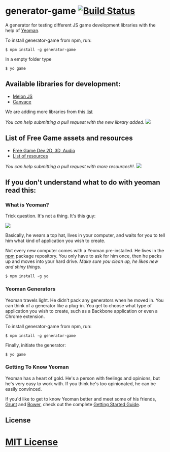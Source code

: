 
# generator-game [![Build Status](https://secure.travis-ci.org/rafinskipg/generator-game.png?branch=master)](https://travis-ci.org/rafinskipg/generator-game)

A generator for testing different JS game development libraries with the help of [Yeoman](http://yeoman.io).

To install generator-game from npm, run:

```
$ npm install -g generator-game
```
In a empty folder type

```
$ yo game
```

## Available libraries for development: 

* [Melon JS](http://melonjs.org/)
* [Canvace](http://canvace.com/)

We are adding more libraries from this [list](https://github.com/bebraw/jswiki/wiki/Game-Engines)

*You can help submitting a pull request with the new library added.*
![](http://www.monchacos.com/experiments/BombTouch/img/nyan1.png)

## List of Free Game assets and resources

* [Free Game Dev 2D, 3D, Audio](http://freegamedev.net/wiki/index.php/Free_3D_and_2D_art_and_audio_resources)
* [List of resources ](http://love2d.org/wiki/Free_Game_Resources)

*You can help submitting a pull request with more resources!!!.*
![](http://www.monchacos.com/experiments/BombTouch/img/nyan1.png)


## If you don't understand what to do with yeoman read this:

### What is Yeoman?

Trick question. It's not a thing. It's this guy:

![](http://i.imgur.com/JHaAlBJ.png)

Basically, he wears a top hat, lives in your computer, and waits for you to tell him what kind of application you wish to create.

Not every new computer comes with a Yeoman pre-installed. He lives in the [npm](https://npmjs.org) package repository. You only have to ask for him once, then he packs up and moves into your hard drive. *Make sure you clean up, he likes new and shiny things.*

```
$ npm install -g yo
```

### Yeoman Generators

Yeoman travels light. He didn't pack any generators when he moved in. You can think of a generator like a plug-in. You get to choose what type of application you wish to create, such as a Backbone application or even a Chrome extension.

To install generator-game from npm, run:

```
$ npm install -g generator-game
```

Finally, initiate the generator:

```
$ yo game
```

### Getting To Know Yeoman

Yeoman has a heart of gold. He's a person with feelings and opinions, but he's very easy to work with. If you think he's too opinionated, he can be easily convinced.

If you'd like to get to know Yeoman better and meet some of his friends, [Grunt](http://gruntjs.com) and [Bower](http://bower.io), check out the complete [Getting Started Guide](https://github.com/yeoman/yeoman/wiki/Getting-Started).


## License

[MIT License](http://en.wikipedia.org/wiki/MIT_License)
=======




